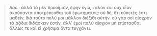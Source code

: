 

>  *Soc.*: ἀλλὰ τὸ μὲν προοίμιον, ἔφην ἐγώ, καλὸν καὶ οὐχ οἷον ἀκούσαντα ἀποτρέπεσθαι τοῦ ἐρωτήματος: σὺ δέ, ὅτι εὐπετές ἐστι μαθεῖν, διὰ τοῦτο πολύ μοι μᾶλλον διέξιθι αὐτήν. οὐ γὰρ σοὶ αἰσχρὸν τὰ ῥᾴδια διδάσκειν ἐστίν, ἀλλ' ἐμοὶ πολὺ αἴσχιον μὴ ἐπίστασθαι ἄλλως τε καὶ εἰ χρήσιμα ὄντα τυγχάνει.